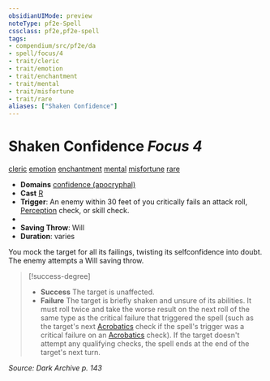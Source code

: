 ```yaml
---
obsidianUIMode: preview
noteType: pf2e-Spell
cssclass: pf2e,pf2e-spell
tags:
- compendium/src/pf2e/da
- spell/focus/4
- trait/cleric
- trait/emotion
- trait/enchantment
- trait/mental
- trait/misfortune
- trait/rare
aliases: ["Shaken Confidence"]
---
```

# Shaken Confidence *Focus 4*   
[cleric](rules/traits/cleric.md "Cleric Class Trait")  [emotion](rules/traits/emotion.md "Emotion Effect Trait")  [enchantment](rules/traits/enchantment.md "Enchantment School Trait")  [mental](rules/traits/mental.md "Mental Effect Trait")  [misfortune](rules/traits/misfortune.md "Misfortune Effect Trait")  [rare](rules/traits/rare.md "Rare Rarity Trait")  

- **Domains** [confidence (apocryphal)](compendium/setting/domains.md#Confidence)
- **Cast** [R](rules/core-rulebook/chapter-9-playing-the-game.md#Actions "Reaction") 
- **Trigger**: An enemy within 30 feet of you critically fails an attack roll, [Perception](compendium/skills.md#Perception) check, or skill check.
- 
- **Saving Throw**: Will
- **Duration**: varies

You mock the target for all its failings, twisting its selfconfidence into doubt. The enemy attempts a Will saving throw.

> [!success-degree] 
> - **Success** The target is unaffected.
> - **Failure** The target is briefly shaken and unsure of its abilities. It must roll twice and take the worse result on the next roll of the same type as the critical failure that triggered the spell (such as the target's next [Acrobatics](compendium/skills.md#Acrobatics) check if the spell's trigger was a critical failure on an [Acrobatics](compendium/skills.md#Acrobatics) check). If the target doesn't attempt any qualifying checks, the spell ends at the end of the target's next turn.

*Source: Dark Archive p. 143*